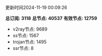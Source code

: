更新时间2024-11-19 00:09:26

**总订阅: 3118**
**总节点: 40537**
**有效节点: 12759**
- v2ray节点: 9689
- ss节点: 1567
- trojan节点: 1495
- ssr节点: 8
